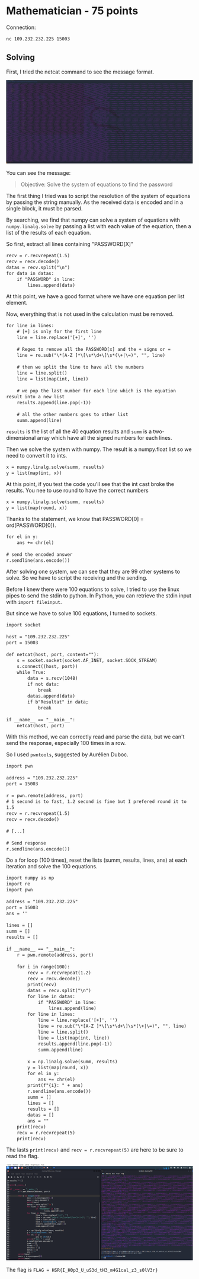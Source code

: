 # Mathematician - 75 points

Connection: 
```BASH
nc 109.232.232.225 15003
```

## Solving

First, I tried the netcat command to see the message format.

![netcat return](./medias/netcat.PNG)

You can see the message:
> Objective: Solve the system of equations to find the password

The first thing I tried was to script the resolution of the system of equations by passing the string manually. As the received data is encoded and in a single block, it must be parsed.

By searching, we find that numpy can solve a system of equations with `numpy.linalg.solve` by passing a list with each value of the equation, then a list of the results of each equation.

So first, extract all lines containing "PASSWORD[X]"

```PY
recv = r.recvrepeat(1.5)
recv = recv.decode()
datas = recv.split("\n")
for data in datas:
	if "PASSWORD" in line:
		lines.append(data)
```

At this point, we have a good format where we have one equation per list element.

Now, everything that is not used in the calculation must be removed.

```PY
for line in lines:
	# [+] is only for the first line
	line = line.replace('[+]', '')
	
	# Regex to remove all the PASSWORD[x] and the + signs or = 
	line = re.sub("\*[A-Z ]*\[\s*\d+\]\s*(\+|\=)", "", line)
	
	# then we split the line to have all the numbers
	line = line.split()
	line = list(map(int, line))
	
	# we pop the last number for each line which is the equation result into a new list
	results.append(line.pop(-1))
	
	# all the other numbers goes to other list
	summ.append(line)
```

`results` is the list of all the 40 equation results and `summ` is a two-dimensional array which have all the signed numbers for each lines.

Then we solve the system with numpy. The result is a numpy.float list so we need to convert it to ints.

```PY
x = numpy.linalg.solve(summ, results)
y = list(map(int, x))
```

At this point, if you test the code you'll see that the int cast broke the results. You nee to use round to have the correct numbers

```PY
x = numpy.linalg.solve(summ, results)
y = list(map(round, x))
```

Thanks to the statement, we know that PASSWORD[0] = ord(PASSWORD[0]).

```PY
for el in y:
	ans += chr(el)
	
# send the encoded answer
r.sendline(ans.encode())
```

After solving one system, we can see that they are 99 other systems to solve. So we have to script the receiving and the sending.

Before I knew there were 100 equations to solve, I tried to use the linux pipes to send the stdin to python. In Python, you can retrieve the stdin input with `import fileinput`.

But since we have to solve 100 equations, I turned to sockets.

```PY
import socket 

host = "109.232.232.225"
port = 15003

def netcat(host, port, content=""):
	s = socket.socket(socket.AF_INET, socket.SOCK_STREAM)
	s.connect((host, port))
	while True:
		data = s.recv(1048)
		if not data:
			break
		datas.append(data)
		if b"Resultat" in data;
			break
			
if __name__ == "__main__":
	netcat(host, port)
```

With this method, we can correctly read and parse the data, but we can't send the response, especially 100 times in a row.

So I used `pwntools`, suggested by Aurélien Duboc.

```PY
import pwn

address = "109.232.232.225"
port = 15003

r = pwn.remote(address, port)
# 1 second is to fast, 1.2 second is fine but I prefered round it to 1.5
recv = r.recvrepeat(1.5)
recv = recv.decode()

# [...]

# Send response
r.sendline(ans.encode())
```

Do a for loop (100 times), reset the lists (summ, results, lines, ans) at each iteration and solve the 100 equations. 

```PY
import numpy as np
import re
import pwn

address = "109.232.232.225"
port = 15003
ans = ''

lines = []
summ = []
results = []

if __name__ == "__main__":
	r = pwn.remote(address, port)
	
	for i in range(100):
		recv = r.recvrepeat(1.2)
		recv = recv.decode()
		print(recv)
		datas = recv.split("\n")
		for line in datas:
			if "PASSWORD" in line:
				lines.append(line)
		for line in lines:
			line = line.replace('[+]', '')
			line = re.sub("\*[A-Z ]*\[\s*\d+\]\s*(\+|\=)", "", line)
			line = line.split()
			line = list(map(int, line))
			results.append(line.pop(-1))
			summ.append(line)
		
		x = np.linalg.solve(summ, results)
		y = list(map(round, x))
		for el in y:
			ans += chr(el)
		print(f"{i}: " + ans)
		r.sendline(ans.encode())
		summ = []
		lines = []
		results = []
		datas = []
		ans = ""
	print(recv)
	recv = r.recvrepeat(5)
	print(recv)
```

The lasts `print(recv)` and `recv = r.recvrepeat(5)` are here to be sure to read the flag.

![flag](./medias/flag.PNG)

The flag is 
`FLAG = HSR{I_H0p3_U_uS3d_tH3_m4G1cal_z3_s0lV3r}`